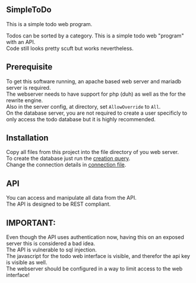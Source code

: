 ## SimpleToDo
This is a simple todo web program. 

Todos can be sorted by a category.
This is a simple todo web "program" with an API.  
Code still looks pretty scuft but works nevertheless.  

## Prerequisite
To get this software running, an apache based web server and mariadb server is required.  
The webserver needs to have support for php (duh) as well as the for the rewrite engine.  
Also in the server config, at directory, set `AllowOverride` to `All`.  
On the database server, you are not required to create a user specificly to only access the todo database but it is highly recommended.
## Installation

Copy all files from this project into the file directory of you web server.  
To create the database just run the [creation query](https://github.com/ErikSchnittker/SimpleToDo/blob/master/db/database.sql).    
Change the connection details in [connection file](https://github.com/ErikSchnittker/SimpleToDo/blob/master/db/connection.php).

## API
You can access and manipulate all data from the API.  
The API is designed to be REST compliant.  

## IMPORTANT:

Even though the API uses authentication now, having this on an exposed server this is considered a bad idea.  
The API is vulnerable to sql injection.  
The javascript for the todo web interface is visible, and therefor the api key is visible as well.  
The webserver should be configured in a way to limit access to the web interface!